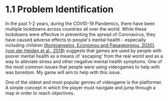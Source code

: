 # 1.1 Problem Identification

In the past 1-2 years, during the COVID-19 Pandemics, there have been multiple lockdowns across countries all over the world. While these lockdowns were effective in preventing the spread of Coronavirus, they have caused adverse effects to people's mental health - especially including children [(Kontoangelos, Economou and Papageorgiou, 2020)](../reference-list.md). [(von der Heiden et al., 2019)](../reference-list.md) suggests that games are used by people with poorer mental health as a means of 'escaping' from the real world and as a way to alleviate stress and other negative mental health symptoms. One of the most common issues that people were using videogames to help with was boredom. My game will aim to help with this issue.

One of the oldest and most popular genres of videogame is the platformer. A simple concept in which the player must navigate and jump through a map in order to reach objectives.
